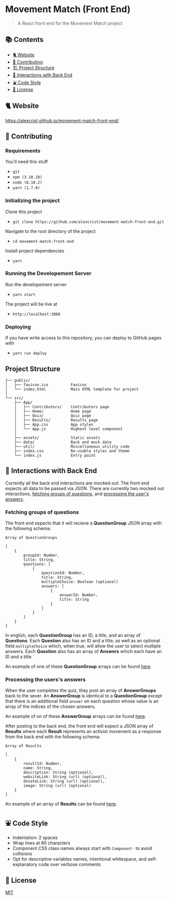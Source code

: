 # Movement Match (Front End)

> A React front end for the Movement Match project

## 📚 Contents

- [🐈 Website](#-website)
- [🤲 Contributing](#-contributing)
- [🏗️ Project Structure](#-project-structure)
- [📡 Interactions with Back End](#-interactions-with-back-end)
- [⛲ Code Style](#-code-style)
- [📝 License](#-license)

## 🐈 Website

https://alexcrist.github.io/movement-match-front-end/

## 🤲 Contributing

### Requirements

You'll need this stuff

- `git`
- `npm (3.10.10)`
- `node (6.10.2)`
- `yarn (1.7.0)`

### Initializing the project

Clone this project

- `git clone https://github.com/alexcrist/movement-match-front-end.git`

Navigate to the root directory of the project

- `cd movement-match-front-end`

Install project dependencies

- `yarn`

### Running the Developement Server

Run the developement server

- `yarn start`

The project will be live at

- `http://localhost:3000`

### Deploying

If you have write access to this repository, you can deploy to GitHub pages with

- `yarn run deploy`

## Project Structure

```
├── public/
│   ├── favicon.ico          Favicon
│   └── index.html           Main HTML template for project
│
└── src/
    ├── App/
    │   ├── Contributors/    Contributors page
    │   ├── Home/            Home page
    │   ├── Quiz/            Quiz page
    │   ├── Results/         Results page
    │   ├── App.css          App styles
    │   └── App.js           Highest level component
    │ 
    ├── assets/              Static assets
    ├── data/                Back end mock data
    ├── util/                Miscellaneous utility code
    ├── index.css            Re-usable styles and theme
    └── index.js             Entry point
```

## 📡 Interactions with Back End

Currently all the back end interactions are mocked out. The front end expects all data to be passed via JSON. There are currently two mocked out interactions, [fetching groups of questions](#fetching-groups-of-questions), and [processing the user's answers](#processing-the-userss-answers).

### Fetching groups of questions

The front end expects that it will recieve a **QuestionGroup** JSON array with the following schema:

```
Array of QuestionGroups

[
    {
        groupId: Number,
        title: String,
        questions: [
            {
                questionId: Number,
                title: String,
                multipleChoice: Boolean (optional)
                answers: [
                    {
                        answerId: Number,
                        title: String
                    }
                ]
            }
        ]
    }
]
```

In english, each **QuestionGroup** has an ID, a title, and an array of **Questions**. Each **Question** also has an ID and a title, as well as an optional field `multipleChoice` which, when true, will allow the user to select multiple answers. Each **Question** also has an array of **Answers** which each have an ID and a title.

An example of one of these **QuestionGroup** arrays can be found [here](./src/data/mockQuestions.js).

### Processing the users's answers

When the user completes the quiz, they post an array of **AnswerGroups** back to the sever. An **AnswerGroup** is identical to a **QuestionGroup** except that there is an additional field `answer` on each question whose value is an array of the indices of the chosen answers.

An example of on of these **AnswerGroup** arrays can be found [here](./src/data/mockAnswers.js).

After posting to the back end, the front end will expect a JSON array of **Results** where each **Result** represents an activist movement as a response from the back end with the following schema:

```
Array of Results

[
    {
        resultId: Number,
        name: String,
        description: String (optional),
        websiteLink: String (url) (optional),
        donateLink: String (url) (optional),
        image: String (url) (optional)
    }
]
```

An example of an array of **Results** can be found [here](./src/data/mockResults.js).

## ⛲ Code Style

- Indentation: 2 spaces
- Wrap lines at 80 characters
- Component CSS class names always start with `Component-` to avoid collisions
- Opt for descriptive variables names, intentional whitespace, and self-explanatory code over verbose comments

## 📝 License

[MIT](./LICENSE)
